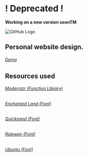# **! Deprecated !**
**Working on a new version soonTM**

![GitHub Logo](https://i.imgur.com/qu9rYkl.png)
## **Personal website design.**
###### [Demo](https://gamingonline.github.io/) 

## Resources used
###### [Modernizr (Function Library)](https://modernizr.com/)
###### [Enchanted Land (Font)](https://www.dafont.com/enchanted-land.font)
###### [Quicksand (Font)](https://fonts.google.com/specimen/Quicksand)
###### [Raleway (Font)](https://fonts.google.com/specimen/Raleway)
###### [Ubuntu (Font)](https://fonts.google.com/specimen/Ubuntu)
